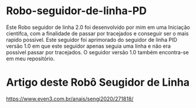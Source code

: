 # Robo-seguidor-de-linha-PD
Este Robo seguidor de linha 2.0 foi desenvolvido por mim em uma Iniciação cientifca, com a finalidade de passar por tracejados e conseguir ser o mais rapido possivel. Este seguidor foi aprimorado do seguidor de linha PID versão 1.0 em que este seguidor apenas seguia uma linha e não era possivel passar por tracejados. O seguidor versão 1.0 também encontra-se em meu repositório.

# Artigo deste Robô Seugidor de Linha
https://www.even3.com.br/anais/sengi2020/271818/
